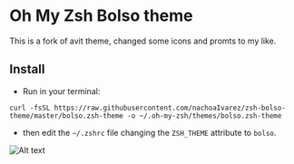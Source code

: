 # Oh My Zsh Bolso theme
This is a fork of avit theme, changed some icons and promts to my like.

## Install
- Run in your terminal:

```curl -fsSL https://raw.githubusercontent.com/nachoaIvarez/zsh-bolso-theme/master/bolso.zsh-theme -o ~/.oh-my-zsh/themes/bolso.zsh-theme```

- then edit the `~/.zshrc` file changing the `ZSH_THEME` attribute to `bolso`.





![Alt text](https://raw.githubusercontent.com/nachoaIvarez/zsh-bolso-theme/master/screenshot.png "Screenshot")
